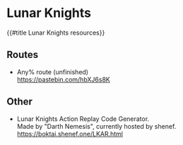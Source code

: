 # Lunar Knights

{{#title Lunar Knights resources}}

## Routes

- Any% route (unfinished)  
  <https://pastebin.com/hbXJ6s8K>

## Other

- Lunar Knights Action Replay Code Generator.  
  Made by "Darth Nemesis", currently hosted by shenef.  
  <https://boktai.shenef.one/LKAR.html>
